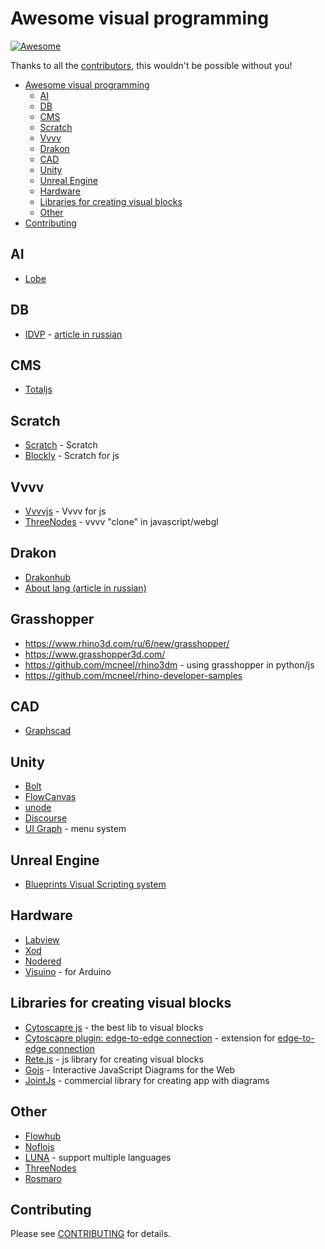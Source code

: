 # Awesome visual programming

[![Awesome](https://cdn.rawgit.com/sindresorhus/awesome/d7305f38d29fed78fa85652e3a63e154dd8e8829/media/badge.svg)](https://github.com/sindresorhus/awesome)

Thanks to all the [contributors](https://github.com/suenot/awesome-visual-programming/graphs/contributors), this wouldn't be possible without you!

- [Awesome visual programming](#awesome-visual-programming)
  - [AI](#ai)
  - [DB](#db)
  - [CMS](#cms)
  - [Scratch](#scratch)
  - [Vvvv](#vvvv)
  - [Drakon](#drakon)
  - [CAD](#cad)
  - [Unity](#unity)
  - [Unreal Engine](#unreal-engine)
  - [Hardware](#hardware)
  - [Libraries for creating visual blocks](#libraries-for-creating-visual-blocks)
  - [Other](#other)
- [Contributing](#contributing)

## AI

- [Lobe](https://lobe.ai/)

## DB

- [IDVP](https://idvp.io) - [article in russian](https://vk.com/@istary-its-alive)

## CMS

- [Totaljs](https://www.totaljs.com/flow/)

## Scratch

- [Scratch](https://scratch.mit.edu/) - Scratch
- [Blockly](https://developers.google.com/blockly/) - Scratch for js

## Vvvv

- [Vvvvjs](http://lab.vvvvjs.com/) - Vvvv for js
- [ThreeNodes](https://github.com/idflood/ThreeNodes.js) - vvvv "clone" in javascript/webgl

## Drakon

- [Drakonhub](https://drakonhub.com/en/drakon)
- [About lang (article in russian)](https://habr.com/ru/post/345320/)

## Grasshopper

- https://www.rhino3d.com/ru/6/new/grasshopper/
- https://www.grasshopper3d.com/
- https://github.com/mcneel/rhino3dm - using grasshopper in python/js
- https://github.com/mcneel/rhino-developer-samples

## CAD

- [Graphscad](http://graphscad.blogspot.com/)

## Unity

- [Bolt](https://assetstore.unity.com/packages/tools/visual-scripting/bolt-87491)
- [FlowCanvas](https://assetstore.unity.com/packages/tools/visual-scripting/flowcanvas-33903)
- [unode](https://assetstore.unity.com/packages/tools/visual-scripting/unode-visual-scripting-101176)
- [Discourse](https://assetstore.unity.com/packages/tools/visual-scripting/discourse-146948)
- [UI Graph](https://assetstore.unity.com/packages/tools/visual-scripting/ui-graph-a-menu-system-for-unity-151846) - menu system

## Unreal Engine
- [Blueprints Visual Scripting system](https://docs.unrealengine.com/en-US/Engine/Blueprints/index.html)

## Hardware

- [Labview](https://www.ni.com/ru-ru/shop/labview/labview-nxg.html)
- [Xod](https://xod.io/)
- [Nodered](https://nodered.org/)
- [Visuino](https://www.visuino.com/) - for Arduino

## Libraries for creating visual blocks
- [Cytoscapre js](https://js.cytoscape.org/) - the best lib to visual blocks
- [Cytoscapre plugin: edge-to-edge connection](https://github.com/dmx-systems/cytoscape-edge-connections) - extension for [edge-to-edge connection](https://github.com/cytoscape/cytoscape.js/issues/1217)
- [Rete.js](https://rete.js.org/#/docs) - js library for creating visual blocks
- [Gojs](https://gojs.net/latest/samples/index.html) - Interactive JavaScript Diagrams for the Web
- [JointJs](https://www.jointjs.com/) - commercial library for creating app with diagrams

## Other

- [Flowhub](https://flowhub.io/)
- [Noflojs](https://noflojs.org/)
- [LUNA](https://luna-lang.org/) - support multiple languages
- [ThreeNodes](https://github.com/idflood/ThreeNodes.js)
- [Rosmaro](https://rosmaro.js.org/)

## Contributing

Please see [CONTRIBUTING](https://github.com/suenot/awesome-visual-programming/blob/master/CONTRIBUTING.md) for details.
